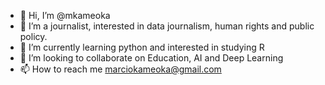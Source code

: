 - 👋 Hi, I’m @mkameoka
- 👀 I’m a journalist, interested in data journalism, human rights and public policy.
- 🌱 I’m currently learning python and interested in studying R
- 💞️ I’m looking to collaborate on Education, AI and Deep Learning
- 📫 How to reach me marciokameoka@gmail.com

<!---
mkameoka/mkameoka is a ✨ special ✨ repository because its `README.md` (this file) appears on your GitHub profile.
You can click the Preview link to take a look at your changes.
--->

